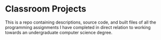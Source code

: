 # Classroom Projects
This is a repo containing descriptions, source code, and built files of all the programming assignments I have completed in direct relation to working towards an undergraduate computer science degree.